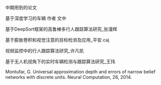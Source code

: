 中期用到的论文

基于深度学习的车辆  作者 文中

基于DeepSort框架的高鲁棒多行人跟踪算法研究_张漫辉

基于膨胀卷积和视觉注意的目标检测及应用_平安.caj

视频监控中的行人跟踪算法研究_许凡凯

基于无人机视角下的实时车辆检测与跟踪算法研究_王玮



Montufar, G. Universal approximation depth and errors of narrow belief networks with discrete units. Neural Computation, 26, 2014.
